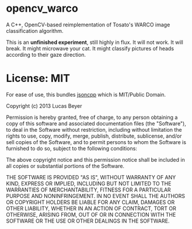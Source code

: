 opencv_warco
============

A C++, OpenCV-based reimplementation of Tosato's WARCO image classification
algorithm.

This is an **unfinished experiment**, still highly in flux. It will not work.
It will break. It might microwave your cat. It might classify pictures of heads
according to their gaze direction.

License: MIT
============

For ease of use, this bundles [jsoncpp](http://jsoncpp.sourceforge.net/) which
is MIT/Public Domain.

Copyright (c) 2013 Lucas Beyer

Permission is hereby granted, free of charge, to any person obtaining a copy of this software and associated documentation files (the "Software"), to deal in the Software without restriction, including without limitation the rights to use, copy, modify, merge, publish, distribute, sublicense, and/or sell copies of the Software, and to permit persons to whom the Software is furnished to do so, subject to the following conditions:

The above copyright notice and this permission notice shall be included in all copies or substantial portions of the Software.

THE SOFTWARE IS PROVIDED "AS IS", WITHOUT WARRANTY OF ANY KIND, EXPRESS OR IMPLIED, INCLUDING BUT NOT LIMITED TO THE WARRANTIES OF MERCHANTABILITY, FITNESS FOR A PARTICULAR PURPOSE AND NONINFRINGEMENT. IN NO EVENT SHALL THE AUTHORS OR COPYRIGHT HOLDERS BE LIABLE FOR ANY CLAIM, DAMAGES OR OTHER LIABILITY, WHETHER IN AN ACTION OF CONTRACT, TORT OR OTHERWISE, ARISING FROM, OUT OF OR IN CONNECTION WITH THE SOFTWARE OR THE USE OR OTHER DEALINGS IN THE SOFTWARE.

